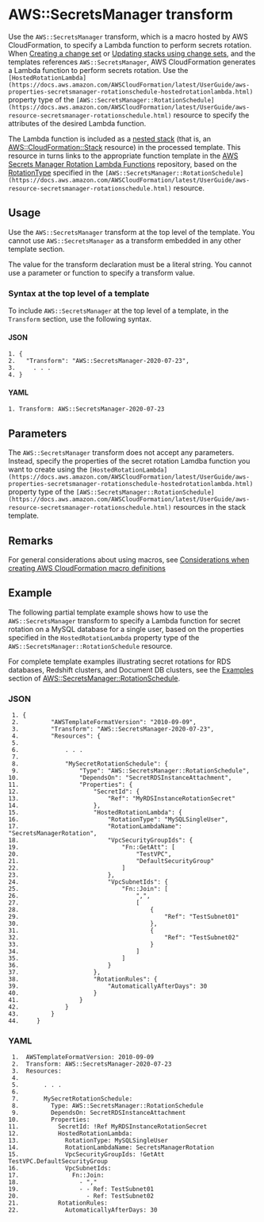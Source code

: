 # AWS::SecretsManager transform<a name="transform-aws-secretsmanager"></a>

Use the `AWS::SecretsManager` transform, which is a macro hosted by AWS CloudFormation, to specify a Lambda function to perform secrets rotation\. When [Creating a change set](using-cfn-updating-stacks-changesets-create.md) or [Updating stacks using change sets](using-cfn-updating-stacks-changesets.md), and the templates references `AWS::SecretsManager`, AWS CloudFormation generates a Lambda function to perform secrets rotation\. Use the `[HostedRotationLambda](https://docs.aws.amazon.com/AWSCloudFormation/latest/UserGuide/aws-properties-secretsmanager-rotationschedule-hostedrotationlambda.html)` property type of the `[AWS::SecretsManager::RotationSchedule](https://docs.aws.amazon.com/AWSCloudFormation/latest/UserGuide/aws-resource-secretsmanager-rotationschedule.html)` resource to specify the attributes of the desired Lambda function\. 

The Lambda function is included as a [nested stack](https://docs.aws.amazon.com/AWSCloudFormation/latest/UserGuide/using-cfn-nested-stacks.html) \(that is, an [AWS::CloudFormation::Stack](https://docs.aws.amazon.com/AWSCloudFormation/latest/UserGuide/aws-properties-stack.html) resource\) in the processed template\. This resource in turns links to the appropriate function template in the [AWS Secrets Manager Rotation Lambda Functions](https://github.com/aws-samples/aws-secrets-manager-rotation-lambdas) repository, based on the [RotationType](https://docs.aws.amazon.com/AWSCloudFormation/latest/UserGuide/aws-properties-secretsmanager-rotationschedule-hostedrotationlambda.html#cfn-secretsmanager-rotationschedule-hostedrotationlambda-rotationtype) specified in the `[AWS::SecretsManager::RotationSchedule](https://docs.aws.amazon.com/AWSCloudFormation/latest/UserGuide/aws-resource-secretsmanager-rotationschedule.html)` resource\.

## Usage<a name="aws-secretsmanager-usage"></a>

Use the `AWS::SecretsManager` transform at the top level of the template\. You cannot use `AWS::SecretsManager` as a transform embedded in any other template section\.

The value for the transform declaration must be a literal string\. You cannot use a parameter or function to specify a transform value\. 

### Syntax at the top level of a template<a name="aws-secretsmanager-syntax-top-level-overview"></a>

To include `AWS::SecretsManager` at the top level of a template, in the `Transform` section, use the following syntax\.

#### JSON<a name="aws-secretsmanager-syntax-top-level.json"></a>

```
1. {
2.   "Transform": "AWS::SecretsManager-2020-07-23",
3.     . . .
4. }
```

#### YAML<a name="aws-secretsmanager-syntax-top-level.yaml"></a>

```
1. Transform: AWS::SecretsManager-2020-07-23
```

## Parameters<a name="aws-secretsmanager-transform-parameters"></a>

The `AWS::SecretsManager` transform does not accept any parameters\. Instead, specify the properties of the secret rotation Lamdba function you want to create using the `[HostedRotationLambda](https://docs.aws.amazon.com/AWSCloudFormation/latest/UserGuide/aws-properties-secretsmanager-rotationschedule-hostedrotationlambda.html)` property type of the `[AWS::SecretsManager::RotationSchedule](https://docs.aws.amazon.com/AWSCloudFormation/latest/UserGuide/aws-resource-secretsmanager-rotationschedule.html)` resources in the stack template\.

## Remarks<a name="aws-secretsmanager-transform-remarks"></a>

For general considerations about using macros, see [Considerations when creating AWS CloudFormation macro definitions](template-macros.md#template-macros-considerations)

## Example<a name="aws-secretsmanager-transform-examples"></a>

The following partial template example shows how to use the `AWS::SecretsManager` transform to specify a Lambda function for secret rotation on a MySQL database for a single user, based on the properties specified in the `HostedRotationLambda` property type of the `AWS::SecretsManager::RotationSchedule` resource\.

For complete template examples illustrating secret rotations for RDS databases, Redshift clusters, and Document DB clusters, see the [Examples](https://docs.aws.amazon.com/AWSCloudFormation/latest/UserGuide/aws-resource-secretsmanager-rotationschedule.html#aws-resource-secretsmanager-rotationschedule--examples) section of [AWS::SecretsManager::RotationSchedule](https://docs.aws.amazon.com/AWSCloudFormation/latest/UserGuide/aws-resource-secretsmanager-rotationschedule.html)\.

### JSON<a name="aws-secretsmanager-example.json"></a>

```
 1. {
 2.         "AWSTemplateFormatVersion": "2010-09-09",
 3.         "Transform": "AWS::SecretsManager-2020-07-23",
 4.         "Resources": {
 5.             
 6.             . . . 
 7.             
 8.             "MySecretRotationSchedule": {
 9.                 "Type": "AWS::SecretsManager::RotationSchedule",
10.                 "DependsOn": "SecretRDSInstanceAttachment",
11.                 "Properties": {
12.                     "SecretId": {
13.                         "Ref": "MyRDSInstanceRotationSecret"
14.                     },
15.                     "HostedRotationLambda": {
16.                         "RotationType": "MySQLSingleUser",
17.                         "RotationLambdaName": "SecretsManagerRotation",
18.                         "VpcSecurityGroupIds": {
19.                             "Fn::GetAtt": [
20.                                 "TestVPC",
21.                                 "DefaultSecurityGroup"
22.                             ]
23.                         },
24.                         "VpcSubnetIds": {
25.                             "Fn::Join": [
26.                                 ",",
27.                                 [
28.                                     {
29.                                         "Ref": "TestSubnet01"
30.                                     },
31.                                     {
32.                                         "Ref": "TestSubnet02"
33.                                     }
34.                                 ]
35.                             ]
36.                         }
37.                     },
38.                     "RotationRules": {
39.                         "AutomaticallyAfterDays": 30
40.                     }
41.                 }
42.             }
43.         }
44.     }
```

### YAML<a name="aws-secretsmanager-example.yaml"></a>

```
 1.  AWSTemplateFormatVersion: 2010-09-09
 2.  Transform: AWS::SecretsManager-2020-07-23
 3.  Resources:
 4. 
 5.       . . . 
 6.            
 7.       MySecretRotationSchedule:
 8.         Type: AWS::SecretsManager::RotationSchedule
 9.         DependsOn: SecretRDSInstanceAttachment 
10.         Properties:
11.           SecretId: !Ref MyRDSInstanceRotationSecret
12.           HostedRotationLambda:
13.             RotationType: MySQLSingleUser
14.             RotationLambdaName: SecretsManagerRotation
15.             VpcSecurityGroupIds: !GetAtt TestVPC.DefaultSecurityGroup
16.             VpcSubnetIds:
17.               Fn::Join:
18.                 - ","
19.                 - - Ref: TestSubnet01
20.                   - Ref: TestSubnet02
21.           RotationRules:
22.             AutomaticallyAfterDays: 30
```